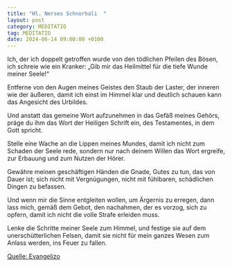 ```yaml
---
title: "Hl. Nerses Schnorhali  "
layout: post
category: MEDITATIO
tag: MEDITATIO
date: 2024-06-14 09:00:00 +0100
---
```

Ich, der ich doppelt getroffen wurde
von den tödlichen Pfeilen des Bösen,
ich schreie wie ein Kranker:
„Gib mir das Heilmittel für die tiefe Wunde meiner Seele!“

Entferne von den Augen meines Geistes den Staub der Laster,
der inneren wie der äußeren,
damit ich einst im Himmel klar und deutlich schauen kann
das Angesicht des Urbildes.<!--more-->

Und anstatt das gemeine Wort aufzunehmen
in das Gefäß meines Gehörs,
präge du ihm das Wort der Heiligen Schrift ein,
des Testamentes, in dem Gott spricht.
 
Stelle eine Wache an die Lippen meines Mundes,
damit ich nicht zum Schaden der Seele rede,
sondern nur nach deinem Willen das Wort ergreife,
zur Erbauung und zum Nutzen der Hörer.
 
Gewähre meinen geschäftigen Händen die Gnade,
Gutes zu tun, das von Dauer ist;
sich nicht mit Vergnügungen,
nicht mit fühlbaren, schädlichen Dingen zu befassen.
 
Und wenn mir die Sinne entgleiten wollen, um Ärgernis zu erregen,
dann lass mich, gemäß dem Gebot,
den nachahmen, der es vorzog, sich zu opfern,
damit ich nicht die volle Strafe erleiden muss.
 
Lenke die Schritte meiner Seele zum Himmel,
und festige sie auf dem unerschütterlichen Felsen,
damit sie nicht für mein ganzes Wesen
zum Anlass werden, ins Feuer zu fallen.
 

[Quelle: Evangelizo](https://evangeliumtagfuertag.org/DE/gospel)